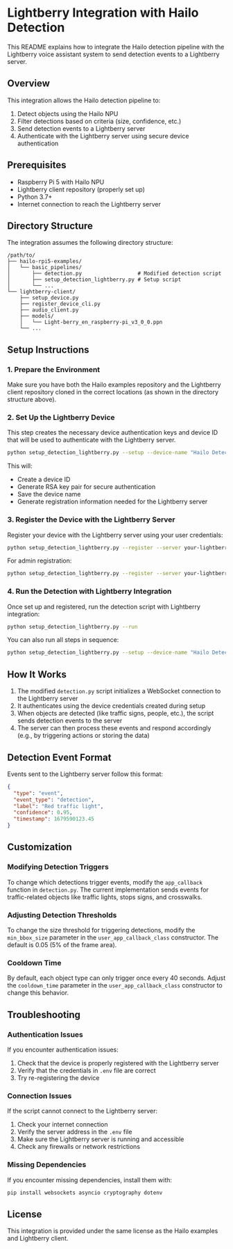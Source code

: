 # Lightberry Integration with Hailo Detection

This README explains how to integrate the Hailo detection pipeline with the Lightberry voice assistant system to send detection events to a Lightberry server.

## Overview

This integration allows the Hailo detection pipeline to:

1. Detect objects using the Hailo NPU
2. Filter detections based on criteria (size, confidence, etc.)
3. Send detection events to a Lightberry server
4. Authenticate with the Lightberry server using secure device authentication

## Prerequisites

- Raspberry Pi 5 with Hailo NPU
- Lightberry client repository (properly set up)
- Python 3.7+
- Internet connection to reach the Lightberry server

## Directory Structure

The integration assumes the following directory structure:

```
/path/to/
├── hailo-rpi5-examples/
│   └── basic_pipelines/
│       ├── detection.py                  # Modified detection script
│       ├── setup_detection_lightberry.py # Setup script
│       └── ...
└── lightberry-client/
    ├── setup_device.py
    ├── register_device_cli.py
    ├── audio_client.py
    ├── models/
    │   └── Light-berry_en_raspberry-pi_v3_0_0.ppn
    └── ...
```

## Setup Instructions

### 1. Prepare the Environment

Make sure you have both the Hailo examples repository and the Lightberry client repository cloned in the correct locations (as shown in the directory structure above).

### 2. Set Up the Lightberry Device

This step creates the necessary device authentication keys and device ID that will be used to authenticate with the Lightberry server.

```bash
python setup_detection_lightberry.py --setup --device-name "Hailo Detection Device"
```

This will:
- Create a device ID
- Generate RSA key pair for secure authentication
- Save the device name
- Generate registration information needed for the Lightberry server

### 3. Register the Device with the Lightberry Server

Register your device with the Lightberry server using your user credentials:

```bash
python setup_detection_lightberry.py --register --server your-lightberry-server.com --username your-username --password your-password
```

For admin registration:

```bash
python setup_detection_lightberry.py --register --server your-lightberry-server.com --username admin --password admin-password --admin
```

### 4. Run the Detection with Lightberry Integration

Once set up and registered, run the detection script with Lightberry integration:

```bash
python setup_detection_lightberry.py --run
```

You can also run all steps in sequence:

```bash
python setup_detection_lightberry.py --setup --device-name "Hailo Detection Device" --register --server your-lightberry-server.com --username your-username --password your-password --run
```

## How It Works

1. The modified `detection.py` script initializes a WebSocket connection to the Lightberry server
2. It authenticates using the device credentials created during setup
3. When objects are detected (like traffic signs, people, etc.), the script sends detection events to the server
4. The server can then process these events and respond accordingly (e.g., by triggering actions or storing the data)

## Detection Event Format

Events sent to the Lightberry server follow this format:

```json
{
  "type": "event",
  "event_type": "detection",
  "label": "Red traffic light",
  "confidence": 0.95,
  "timestamp": 1679590123.45
}
```

## Customization

### Modifying Detection Triggers

To change which detections trigger events, modify the `app_callback` function in `detection.py`. The current implementation sends events for traffic-related objects like traffic lights, stops signs, and crosswalks.

### Adjusting Detection Thresholds

To change the size threshold for triggering detections, modify the `min_bbox_size` parameter in the `user_app_callback_class` constructor. The default is 0.05 (5% of the frame area).

### Cooldown Time

By default, each object type can only trigger once every 40 seconds. Adjust the `cooldown_time` parameter in the `user_app_callback_class` constructor to change this behavior.

## Troubleshooting

### Authentication Issues

If you encounter authentication issues:
1. Check that the device is properly registered with the Lightberry server
2. Verify that the credentials in `.env` file are correct
3. Try re-registering the device

### Connection Issues

If the script cannot connect to the Lightberry server:
1. Check your internet connection
2. Verify the server address in the `.env` file
3. Make sure the Lightberry server is running and accessible
4. Check any firewalls or network restrictions

### Missing Dependencies

If you encounter missing dependencies, install them with:

```bash
pip install websockets asyncio cryptography dotenv
```

## License

This integration is provided under the same license as the Hailo examples and Lightberry client. 